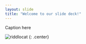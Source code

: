```yaml
---
layout: slide
title: "Welcome to our slide deck!"
---
```


Caption here

![riddlocat](https://octodex.github.com/images/parentocats.png)
{: .center}
